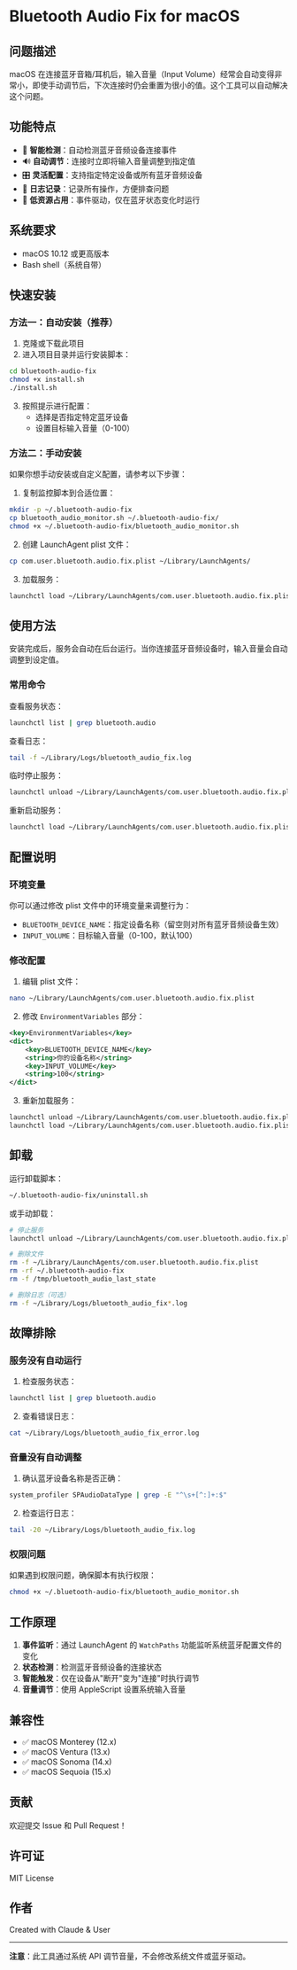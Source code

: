 # Bluetooth Audio Fix for macOS

## 问题描述

macOS 在连接蓝牙音箱/耳机后，输入音量（Input Volume）经常会自动变得非常小，即使手动调节后，下次连接时仍会重置为很小的值。这个工具可以自动解决这个问题。

## 功能特点

- 🎯 **智能检测**：自动检测蓝牙音频设备连接事件
- 🔊 **自动调节**：连接时立即将输入音量调整到指定值
- 🎛️ **灵活配置**：支持指定特定设备或所有蓝牙音频设备
- 📝 **日志记录**：记录所有操作，方便排查问题
- 🚀 **低资源占用**：事件驱动，仅在蓝牙状态变化时运行

## 系统要求

- macOS 10.12 或更高版本
- Bash shell（系统自带）

## 快速安装

### 方法一：自动安装（推荐）

1. 克隆或下载此项目
2. 进入项目目录并运行安装脚本：

```bash
cd bluetooth-audio-fix
chmod +x install.sh
./install.sh
```

3. 按照提示进行配置：
   - 选择是否指定特定蓝牙设备
   - 设置目标输入音量（0-100）

### 方法二：手动安装

如果你想手动安装或自定义配置，请参考以下步骤：

1. 复制监控脚本到合适位置：
```bash
mkdir -p ~/.bluetooth-audio-fix
cp bluetooth_audio_monitor.sh ~/.bluetooth-audio-fix/
chmod +x ~/.bluetooth-audio-fix/bluetooth_audio_monitor.sh
```

2. 创建 LaunchAgent plist 文件：
```bash
cp com.user.bluetooth.audio.fix.plist ~/Library/LaunchAgents/
```

3. 加载服务：
```bash
launchctl load ~/Library/LaunchAgents/com.user.bluetooth.audio.fix.plist
```

## 使用方法

安装完成后，服务会自动在后台运行。当你连接蓝牙音频设备时，输入音量会自动调整到设定值。

### 常用命令

查看服务状态：
```bash
launchctl list | grep bluetooth.audio
```

查看日志：
```bash
tail -f ~/Library/Logs/bluetooth_audio_fix.log
```

临时停止服务：
```bash
launchctl unload ~/Library/LaunchAgents/com.user.bluetooth.audio.fix.plist
```

重新启动服务：
```bash
launchctl load ~/Library/LaunchAgents/com.user.bluetooth.audio.fix.plist
```

## 配置说明

### 环境变量

你可以通过修改 plist 文件中的环境变量来调整行为：

- `BLUETOOTH_DEVICE_NAME`：指定设备名称（留空则对所有蓝牙音频设备生效）
- `INPUT_VOLUME`：目标输入音量（0-100，默认100）

### 修改配置

1. 编辑 plist 文件：
```bash
nano ~/Library/LaunchAgents/com.user.bluetooth.audio.fix.plist
```

2. 修改 `EnvironmentVariables` 部分：
```xml
<key>EnvironmentVariables</key>
<dict>
    <key>BLUETOOTH_DEVICE_NAME</key>
    <string>你的设备名称</string>
    <key>INPUT_VOLUME</key>
    <string>100</string>
</dict>
```

3. 重新加载服务：
```bash
launchctl unload ~/Library/LaunchAgents/com.user.bluetooth.audio.fix.plist
launchctl load ~/Library/LaunchAgents/com.user.bluetooth.audio.fix.plist
```

## 卸载

运行卸载脚本：
```bash
~/.bluetooth-audio-fix/uninstall.sh
```

或手动卸载：
```bash
# 停止服务
launchctl unload ~/Library/LaunchAgents/com.user.bluetooth.audio.fix.plist

# 删除文件
rm -f ~/Library/LaunchAgents/com.user.bluetooth.audio.fix.plist
rm -rf ~/.bluetooth-audio-fix
rm -f /tmp/bluetooth_audio_last_state

# 删除日志（可选）
rm -f ~/Library/Logs/bluetooth_audio_fix*.log
```

## 故障排除

### 服务没有自动运行

1. 检查服务状态：
```bash
launchctl list | grep bluetooth.audio
```

2. 查看错误日志：
```bash
cat ~/Library/Logs/bluetooth_audio_fix_error.log
```

### 音量没有自动调整

1. 确认蓝牙设备名称是否正确：
```bash
system_profiler SPAudioDataType | grep -E "^\s+[^:]+:$"
```

2. 检查运行日志：
```bash
tail -20 ~/Library/Logs/bluetooth_audio_fix.log
```

### 权限问题

如果遇到权限问题，确保脚本有执行权限：
```bash
chmod +x ~/.bluetooth-audio-fix/bluetooth_audio_monitor.sh
```

## 工作原理

1. **事件监听**：通过 LaunchAgent 的 `WatchPaths` 功能监听系统蓝牙配置文件的变化
2. **状态检测**：检测蓝牙音频设备的连接状态
3. **智能触发**：仅在设备从"断开"变为"连接"时执行调节
4. **音量调节**：使用 AppleScript 设置系统输入音量

## 兼容性

- ✅ macOS Monterey (12.x)
- ✅ macOS Ventura (13.x)  
- ✅ macOS Sonoma (14.x)
- ✅ macOS Sequoia (15.x)

## 贡献

欢迎提交 Issue 和 Pull Request！

## 许可证

MIT License

## 作者

Created with Claude & User

---

**注意**：此工具通过系统 API 调节音量，不会修改系统文件或蓝牙驱动。